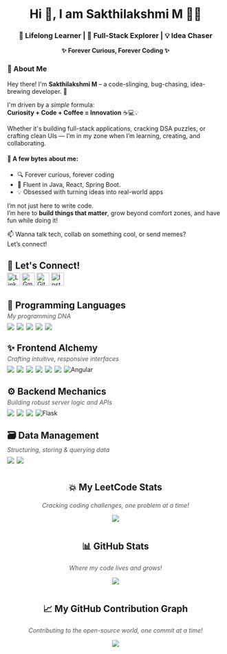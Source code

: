 <h1 align="center">Hi 👋, I am Sakthilakshmi M 👩‍💻</h1>
<h3 align="center">🌱 Lifelong Learner | 🚀 Full-Stack Explorer | 💡 Idea Chaser</h3>
<p align="center"><strong>✨ Forever Curious, Forever Coding ✨</strong></p>

### 🧠 About Me

Hey there! I'm **Sakthilakshmi M** – a code-slinging, bug-chasing, idea-brewing developer. 🚀

I'm driven by a *simple* formula:  
**Curiosity + Code + Coffee = Innovation** ☕💻💡

Whether it's building full-stack applications, cracking DSA puzzles, or crafting clean UIs — I’m in my zone when I’m learning, creating, and collaborating.

#### 💫 A few bytes about me:
- 🔍 Forever curious, forever coding
- 💬 Fluent in Java, React, Spring Boot.
- 💡 Obsessed with turning ideas into real-world apps

I’m not just here to write code.  
I’m here to **build things that matter**, grow beyond comfort zones, and have fun while doing it!

📫 Wanna talk tech, collab on something cool, or send memes?  
Let’s connect!

<!-- Social Links -->

<h3 style="font-size: 1.5em; margin-bottom: 4px;">🔗 Let's Connect!</h3>
  <a href="https://www.linkedin.com/in/sakthilakshmims/" target="_blank"><img src="https://img.shields.io/badge/-LinkedIn-%230077B5?style=flat-square&logo=linkedin&logoColor=white" alt="LinkedIn" style="height: 30px; width: 30px;" /></a>
  <a href="mailto:sakthilakshmims@gmail.com" target="_blank"><img src="https://img.shields.io/badge/-Gmail-%23D44638?style=flat-square&logo=gmail&logoColor=white" alt="Gmail" style="height: 30px; width: 30px;" /></a>
  <a href="https://github.com/Sakthilakshmi-M" target="_blank"><img src="https://img.shields.io/badge/-GitHub-%2312100E?style=flat-square&logo=github&logoColor=white" alt="GitHub" style="height: 30px; width: 30px;" /></a>
  <a href="https://www.instagram.com/sakthilakshmim/" target="_blank"><img src="https://img.shields.io/badge/-Instagram-%23E4405F?style=flat-square&logo=instagram&logoColor=white" alt="Instagram" style="height: 30px; width: 30px;" /></a>
</div>


<!-- Programming Languages -->
<h3 style="font-size: 1.5em; margin-bottom: 4px;">🧠 Programming Languages</h3>
<p style="margin-top: 0; margin-bottom: 8px; font-style: italic; color: #555;">My programming DNA</p>
<div style="display: flex; flex-wrap: wrap; gap: 6px; margin-bottom: 16px;"> 
  <img src="https://img.shields.io/badge/Java-ED8B00?style=for-the-badge&logo=openjdk&logoColor=white" />
  <img src="https://img.shields.io/badge/C-00599C?style=for-the-badge&logo=c&logoColor=white" /> 
  <img src="https://img.shields.io/badge/C++-00599C?style=for-the-badge&logo=c%2B%2B&logoColor=white" /> 
  <img src="https://img.shields.io/badge/Python-3776AB?style=for-the-badge&logo=python&logoColor=white" /> 
  <img src="https://img.shields.io/badge/PHP-777BB4?style=for-the-badge&logo=php&logoColor=white" /> 
</div>

<!-- Frontend -->
<h3 style="font-size: 1.5em; margin-bottom: 4px;">✨ Frontend Alchemy</h3>
<p style="margin-top: 0; margin-bottom: 8px; font-style: italic; color: #555;">Crafting intuitive, responsive interfaces</p>
<div style="display: flex; flex-wrap: wrap; gap: 6px; margin-bottom: 16px;"> 
  <img src="https://img.shields.io/badge/HTML-E34F26?style=for-the-badge&logo=html5&logoColor=white" /> 
  <img src="https://img.shields.io/badge/CSS-1572B6?style=for-the-badge&logo=css3&logoColor=white" /> 
  <img src="https://img.shields.io/badge/JavaScript-F7DF1E?style=for-the-badge&logo=javascript&logoColor=black" /> 
  <img src="https://img.shields.io/badge/TypeScript-3178C6?style=for-the-badge&logo=typescript&logoColor=white" /> 
  <img src="https://img.shields.io/badge/React-20232A?style=for-the-badge&logo=react&logoColor=61DAFB" /> 
  <img src="https://img.shields.io/badge/Bootstrap-563D7C?style=for-the-badge&logo=bootstrap&logoColor=white" /> 
  <img src="https://img.shields.io/badge/Angular-DD0031?style=for-the-badge&logo=angular&logoColor=white" alt="Angular" />
</div>

<!-- Backend -->
<h3 style="font-size: 1.5em; margin-bottom: 4px;">⚙️ Backend Mechanics</h3>
<p style="margin-top: 0; margin-bottom: 8px; font-style: italic; color: #555;">Building robust server logic and APIs</p>
<div style="display: flex; flex-wrap: wrap; gap: 6px; margin-bottom: 16px;"> 
  <img src="https://img.shields.io/badge/Node.js-339933?style=for-the-badge&logo=nodedotjs&logoColor=white" /> 
  <img src="https://img.shields.io/badge/Express.js-000000?style=for-the-badge&logo=express&logoColor=white" /> 
  <img src="https://img.shields.io/badge/Spring_Boot-6DB33F?style=for-the-badge&logo=springboot&logoColor=white" />
  <img src="https://img.shields.io/badge/Flask-000000?style=for-the-badge&logo=flask&logoColor=white" alt="Flask" />
</div>

<!-- Data -->
<h3 style="font-size: 1.5em; margin-bottom: 4px;">🗃️ Data Management</h3>
<p style="margin-top: 0; margin-bottom: 8px; font-style: italic; color: #555;">Structuring, storing & querying data</p>
<div style="display: flex; flex-wrap: wrap; gap: 6px; margin-bottom: 16px;"> 
  <img src="https://img.shields.io/badge/MySQL-4479A1?style=for-the-badge&logo=mysql&logoColor=white" /> 
  <img src="https://img.shields.io/badge/MongoDB-47A248?style=for-the-badge&logo=mongodb&logoColor=white" /> 
</div>

<!-- Stats Section -->
<h3 style="font-size: 1.5em; margin-top: 2em; text-align: center;">💥 My LeetCode Stats</h3>
<p style="text-align: center; font-style: italic; color: #555;">Cracking coding challenges, one problem at a time!</p>
<p align="center">
  <img src="https://leetcard.jacoblin.cool/Sakthilakshmi?theme=dark&font=Hubballi" />
</p>

<h3 style="font-size: 1.5em; margin-top: 2em; text-align: center;">📊 GitHub Stats</h3>
<p style="text-align: center; font-style: italic; color: #555;">Where my code lives and grows!</p>
<p align="center">
  <img src="https://github-readme-stats.vercel.app/api?username=Sakthilakshmi-M&show_icons=true&theme=radical" />
</p>

<h3 style="font-size: 1.5em; margin-top: 2em; text-align: center;">📈 My GitHub Contribution Graph</h3>
<p style="text-align: center; font-style: italic; color: #555;">Contributing to the open-source world, one commit at a time!</p>
<p align="center">
  <a href="https://github.com/ashutosh00710/github-readme-activity-graph">
    <img src="https://github-readme-activity-graph.vercel.app/graph?username=Sakthilakshmi-M&bg_color=1f1e1f&color=54e736&line=8ce65c&point=ffffff&area=true&hide_border=true" />
  </a>
</p>
